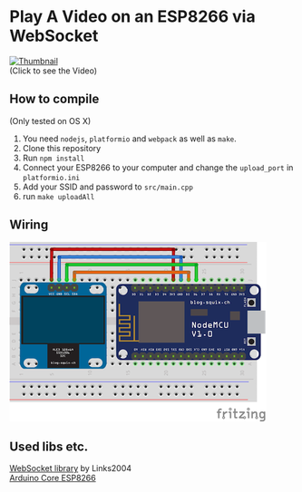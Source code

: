 # Play A Video on an ESP8266 via WebSocket


[![Thumbnail](https://i.vimeocdn.com/video/550541560.jpg?mw=512)](https://vimeo.com/150929166)  
(Click to see the Video)

## How to compile

(Only tested on OS X)

  1. You need `nodejs`, `platformio` and `webpack` as well as `make`.
  2. Clone this repository
  3. Run `npm install`
  4. Connect your ESP8266 to your computer and change the `upload_port` in `platformio.ini`
  5. Add your SSID and password to `src/main.cpp`
  6. run `make uploadAll`

## Wiring 

![Schematics](schematics/wiring.png?raw=true)

## Used libs etc.
[WebSocket library](https://github.com/Links2004/arduinoWebSockets) by Links2004  
[Arduino Core ESP8266](https://github.com/esp8266/Arduino)
